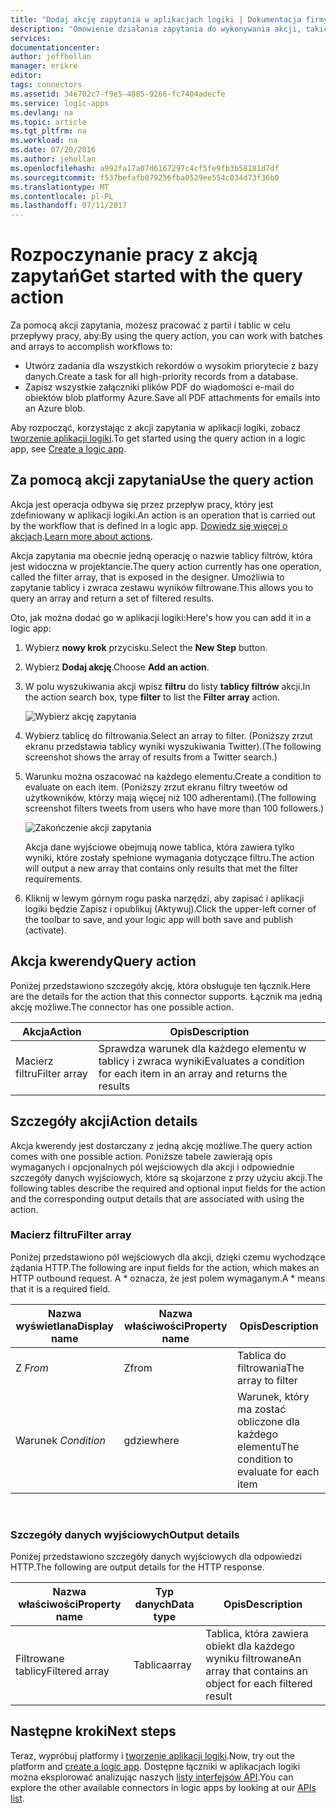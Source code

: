 ```yaml
---
title: "Dodaj akcję zapytania w aplikacjach logiki | Dokumentacja firmy Microsoft"
description: "Omówienie działania zapytania do wykonywania akcji, takich jak tablicy filtrów."
services: 
documentationcenter: 
author: jeffhollan
manager: erikre
editor: 
tags: connectors
ms.assetid: 34e702c7-f9e5-4885-9266-fc7404adecfe
ms.service: logic-apps
ms.devlang: na
ms.topic: article
ms.tgt_pltfrm: na
ms.workload: na
ms.date: 07/20/2016
ms.author: jehollan
ms.openlocfilehash: a992fa17a07d6167297c4cf5fe9fb3b58181d7df
ms.sourcegitcommit: f537befafb079256fba0529ee554c034d73f36b0
ms.translationtype: MT
ms.contentlocale: pl-PL
ms.lasthandoff: 07/11/2017
---
```

# <a name="get-started-with-the-query-action"></a><span data-ttu-id="b2121-103">Rozpoczynanie pracy z akcją zapytań</span><span class="sxs-lookup"><span data-stu-id="b2121-103">Get started with the query action</span></span>
<span data-ttu-id="b2121-104">Za pomocą akcji zapytania, możesz pracować z partii i tablic w celu przepływy pracy, aby:</span><span class="sxs-lookup"><span data-stu-id="b2121-104">By using the query action, you can work with batches and arrays to accomplish workflows to:</span></span>

* <span data-ttu-id="b2121-105">Utwórz zadania dla wszystkich rekordów o wysokim priorytecie z bazy danych.</span><span class="sxs-lookup"><span data-stu-id="b2121-105">Create a task for all high-priority records from a database.</span></span>
* <span data-ttu-id="b2121-106">Zapisz wszystkie załączniki plików PDF do wiadomości e-mail do obiektów blob platformy Azure.</span><span class="sxs-lookup"><span data-stu-id="b2121-106">Save all PDF attachments for emails into an Azure blob.</span></span>

<span data-ttu-id="b2121-107">Aby rozpocząć, korzystając z akcji zapytania w aplikacji logiki, zobacz [tworzenie aplikacji logiki](../logic-apps/logic-apps-create-a-logic-app.md).</span><span class="sxs-lookup"><span data-stu-id="b2121-107">To get started using the query action in a logic app, see [Create a logic app](../logic-apps/logic-apps-create-a-logic-app.md).</span></span>

## <a name="use-the-query-action"></a><span data-ttu-id="b2121-108">Za pomocą akcji zapytania</span><span class="sxs-lookup"><span data-stu-id="b2121-108">Use the query action</span></span>
<span data-ttu-id="b2121-109">Akcja jest operacja odbywa się przez przepływ pracy, który jest zdefiniowany w aplikacji logiki.</span><span class="sxs-lookup"><span data-stu-id="b2121-109">An action is an operation that is carried out by the workflow that is defined in a logic app.</span></span> <span data-ttu-id="b2121-110">[Dowiedz się więcej o akcjach](connectors-overview.md).</span><span class="sxs-lookup"><span data-stu-id="b2121-110">[Learn more about actions](connectors-overview.md).</span></span>  

<span data-ttu-id="b2121-111">Akcja zapytania ma obecnie jedną operację o nazwie tablicy filtrów, która jest widoczna w projektancie.</span><span class="sxs-lookup"><span data-stu-id="b2121-111">The query action currently has one operation, called the filter array, that is exposed in the designer.</span></span> <span data-ttu-id="b2121-112">Umożliwia to zapytanie tablicy i zwraca zestawu wyników filtrowane.</span><span class="sxs-lookup"><span data-stu-id="b2121-112">This allows you to query an array and return a set of filtered results.</span></span>

<span data-ttu-id="b2121-113">Oto, jak można dodać go w aplikacji logiki:</span><span class="sxs-lookup"><span data-stu-id="b2121-113">Here's how you can add it in a logic app:</span></span>

1. <span data-ttu-id="b2121-114">Wybierz **nowy krok** przycisku.</span><span class="sxs-lookup"><span data-stu-id="b2121-114">Select the **New Step** button.</span></span>
2. <span data-ttu-id="b2121-115">Wybierz **Dodaj akcję**.</span><span class="sxs-lookup"><span data-stu-id="b2121-115">Choose **Add an action**.</span></span>
3. <span data-ttu-id="b2121-116">W polu wyszukiwania akcji wpisz **filtru** do listy **tablicy filtrów** akcji.</span><span class="sxs-lookup"><span data-stu-id="b2121-116">In the action search box, type **filter** to list the **Filter array** action.</span></span>
   
    ![Wybierz akcję zapytania](./media/connectors-native-query/using-action-1.png)
4. <span data-ttu-id="b2121-118">Wybierz tablicę do filtrowania.</span><span class="sxs-lookup"><span data-stu-id="b2121-118">Select an array to filter.</span></span> <span data-ttu-id="b2121-119">(Poniższy zrzut ekranu przedstawia tablicy wyniki wyszukiwania Twitter).</span><span class="sxs-lookup"><span data-stu-id="b2121-119">(The following screenshot shows the array of results from a Twitter search.)</span></span>
5. <span data-ttu-id="b2121-120">Warunku można oszacować na każdego elementu.</span><span class="sxs-lookup"><span data-stu-id="b2121-120">Create a condition to evaluate on each item.</span></span> <span data-ttu-id="b2121-121">(Poniższy zrzut ekranu filtry tweetów od użytkowników, którzy mają więcej niż 100 adherentami).</span><span class="sxs-lookup"><span data-stu-id="b2121-121">(The following screenshot filters tweets from users who have more than 100 followers.)</span></span>
   
    ![Zakończenie akcji zapytania](./media/connectors-native-query/using-action-2.png)
   
    <span data-ttu-id="b2121-123">Akcja dane wyjściowe obejmują nowe tablica, która zawiera tylko wyniki, które zostały spełnione wymagania dotyczące filtru.</span><span class="sxs-lookup"><span data-stu-id="b2121-123">The action will output a new array that contains only results that met the filter requirements.</span></span>
6. <span data-ttu-id="b2121-124">Kliknij w lewym górnym rogu paska narzędzi, aby zapisać i aplikacji logiki będzie Zapisz i opublikuj (Aktywuj).</span><span class="sxs-lookup"><span data-stu-id="b2121-124">Click the upper-left corner of the toolbar to save, and your logic app will both save and publish (activate).</span></span>

## <a name="query-action"></a><span data-ttu-id="b2121-125">Akcja kwerendy</span><span class="sxs-lookup"><span data-stu-id="b2121-125">Query action</span></span>
<span data-ttu-id="b2121-126">Poniżej przedstawiono szczegóły akcję, która obsługuje ten łącznik.</span><span class="sxs-lookup"><span data-stu-id="b2121-126">Here are the details for the action that this connector supports.</span></span> <span data-ttu-id="b2121-127">Łącznik ma jedną akcję możliwe.</span><span class="sxs-lookup"><span data-stu-id="b2121-127">The connector has one possible action.</span></span>

| <span data-ttu-id="b2121-128">Akcja</span><span class="sxs-lookup"><span data-stu-id="b2121-128">Action</span></span> | <span data-ttu-id="b2121-129">Opis</span><span class="sxs-lookup"><span data-stu-id="b2121-129">Description</span></span> |
| --- | --- |
| <span data-ttu-id="b2121-130">Macierz filtru</span><span class="sxs-lookup"><span data-stu-id="b2121-130">Filter array</span></span> |<span data-ttu-id="b2121-131">Sprawdza warunek dla każdego elementu w tablicy i zwraca wyniki</span><span class="sxs-lookup"><span data-stu-id="b2121-131">Evaluates a condition for each item in an array and returns the results</span></span> |

## <a name="action-details"></a><span data-ttu-id="b2121-132">Szczegóły akcji</span><span class="sxs-lookup"><span data-stu-id="b2121-132">Action details</span></span>
<span data-ttu-id="b2121-133">Akcja kwerendy jest dostarczany z jedną akcję możliwe.</span><span class="sxs-lookup"><span data-stu-id="b2121-133">The query action comes with one possible action.</span></span> <span data-ttu-id="b2121-134">Poniższe tabele zawierają opis wymaganych i opcjonalnych pól wejściowych dla akcji i odpowiednie szczegóły danych wyjściowych, które są skojarzone z przy użyciu akcji.</span><span class="sxs-lookup"><span data-stu-id="b2121-134">The following tables describe the required and optional input fields for the action and the corresponding output details that are associated with using the action.</span></span>

### <a name="filter-array"></a><span data-ttu-id="b2121-135">Macierz filtru</span><span class="sxs-lookup"><span data-stu-id="b2121-135">Filter array</span></span>
<span data-ttu-id="b2121-136">Poniżej przedstawiono pól wejściowych dla akcji, dzięki czemu wychodzące żądania HTTP.</span><span class="sxs-lookup"><span data-stu-id="b2121-136">The following are input fields for the action, which makes an HTTP outbound request.</span></span>
<span data-ttu-id="b2121-137">A * oznacza, że jest polem wymaganym.</span><span class="sxs-lookup"><span data-stu-id="b2121-137">A * means that it is a required field.</span></span>

| <span data-ttu-id="b2121-138">Nazwa wyświetlana</span><span class="sxs-lookup"><span data-stu-id="b2121-138">Display name</span></span> | <span data-ttu-id="b2121-139">Nazwa właściwości</span><span class="sxs-lookup"><span data-stu-id="b2121-139">Property name</span></span> | <span data-ttu-id="b2121-140">Opis</span><span class="sxs-lookup"><span data-stu-id="b2121-140">Description</span></span> |
| --- | --- | --- |
| <span data-ttu-id="b2121-141">Z *</span><span class="sxs-lookup"><span data-stu-id="b2121-141">From*</span></span> |<span data-ttu-id="b2121-142">Z</span><span class="sxs-lookup"><span data-stu-id="b2121-142">from</span></span> |<span data-ttu-id="b2121-143">Tablica do filtrowania</span><span class="sxs-lookup"><span data-stu-id="b2121-143">The array to filter</span></span> |
| <span data-ttu-id="b2121-144">Warunek *</span><span class="sxs-lookup"><span data-stu-id="b2121-144">Condition*</span></span> |<span data-ttu-id="b2121-145">gdzie</span><span class="sxs-lookup"><span data-stu-id="b2121-145">where</span></span> |<span data-ttu-id="b2121-146">Warunek, który ma zostać obliczone dla każdego elementu</span><span class="sxs-lookup"><span data-stu-id="b2121-146">The condition to evaluate for each item</span></span> |

<br>

### <a name="output-details"></a><span data-ttu-id="b2121-147">Szczegóły danych wyjściowych</span><span class="sxs-lookup"><span data-stu-id="b2121-147">Output details</span></span>
<span data-ttu-id="b2121-148">Poniżej przedstawiono szczegóły danych wyjściowych dla odpowiedzi HTTP.</span><span class="sxs-lookup"><span data-stu-id="b2121-148">The following are output details for the HTTP response.</span></span>

| <span data-ttu-id="b2121-149">Nazwa właściwości</span><span class="sxs-lookup"><span data-stu-id="b2121-149">Property name</span></span> | <span data-ttu-id="b2121-150">Typ danych</span><span class="sxs-lookup"><span data-stu-id="b2121-150">Data type</span></span> | <span data-ttu-id="b2121-151">Opis</span><span class="sxs-lookup"><span data-stu-id="b2121-151">Description</span></span> |
| --- | --- | --- |
| <span data-ttu-id="b2121-152">Filtrowane tablicy</span><span class="sxs-lookup"><span data-stu-id="b2121-152">Filtered array</span></span> |<span data-ttu-id="b2121-153">Tablica</span><span class="sxs-lookup"><span data-stu-id="b2121-153">array</span></span> |<span data-ttu-id="b2121-154">Tablica, która zawiera obiekt dla każdego wyniku filtrowane</span><span class="sxs-lookup"><span data-stu-id="b2121-154">An array that contains an object for each filtered result</span></span> |

## <a name="next-steps"></a><span data-ttu-id="b2121-155">Następne kroki</span><span class="sxs-lookup"><span data-stu-id="b2121-155">Next steps</span></span>
<span data-ttu-id="b2121-156">Teraz, wypróbuj platformy i [tworzenie aplikacji logiki](../logic-apps/logic-apps-create-a-logic-app.md).</span><span class="sxs-lookup"><span data-stu-id="b2121-156">Now, try out the platform and [create a logic app](../logic-apps/logic-apps-create-a-logic-app.md).</span></span> <span data-ttu-id="b2121-157">Dostępne łączniki w aplikacjach logiki można eksplorować analizując naszych [listy interfejsów API](apis-list.md).</span><span class="sxs-lookup"><span data-stu-id="b2121-157">You can explore the other available connectors in logic apps by looking at our [APIs list](apis-list.md).</span></span>

